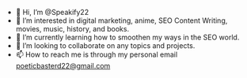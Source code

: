 - 👋 Hi, I’m @Speakify22
- 👀 I’m interested in digital marketing, anime, SEO Content Writing, movies, music, history, and books.
- 🌱 I’m currently learning how to smoothen my ways in the SEO world.
- 💞️ I’m looking to collaborate on any topics and projects.
- 📫 How to reach me is through my personal email poeticbasterd22@gmail.com
